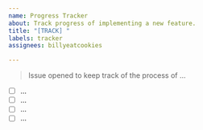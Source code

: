 ```yaml
---
name: Progress Tracker
about: Track progress of implementing a new feature.
title: "[TRACK] "
labels: tracker
assignees: billyeatcookies

---
```


> Issue opened to keep track of the process of ...

- [ ] ...
- [ ] ...
- [ ] ...
- [ ] ...
